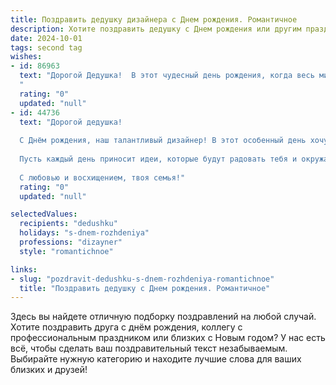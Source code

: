 ```yaml
---
title: Поздравить дедушку дизайнера c Днем рождения. Романтичное
description: Хотите поздравить дедушку c Днем рождения или другим праздником? Наш ИИ создаст незабываемое поздравление, а вы обязательно выделитесь среди других.  
date: 2024-10-01
tags: second tag
wishes:
- id: 86963
  text: "Дорогой Дедушка!  В этот чудесный день рождения, когда весь мир окрашен в яркие, словно твои лучшие дизайнерские работы, цвета, я хочу пожелать тебе океана любви, безбрежного моря счастья и неба, усыпанного звёздами твоих успехов. Пусть каждый миг твоей жизни будет полон вдохновения, а сердце — радостью и теплом.  Ты — настоящий художник жизни, создающий красоту не только на холсте, но и вокруг себя.  С днём рождения, мой любимый Дедушка!
  "
  rating: "0"
  updated: "null"
- id: 44736
  text: "Дорогой дедушка!
  
  С Днём рождения, наш талантливый дизайнер! В этот особенный день хочу пожелать тебе вдохновения, словно яркие краски, и гармонии, как в идеальном произведении искусства. Ты создаёшь не только прекрасные вещи, но и наполняешь нашу жизнь теплом и любовью.
  
  Пусть каждый день приносит идеи, которые будут радовать тебя и окружающих. Желаю здоровья крепкого, как самый надёжный холст, и счастья, которое будет искриться, словно свет в твоих великолепных работах.
  
  С любовью и восхищением, твоя семья!"
  rating: "0"
  updated: "null"

selectedValues:
  recipients: "dedushku"
  holidays: "s-dnem-rozhdeniya"
  professions: "dizayner"
  style: "romantichnoe"

links:
- slug: "pozdravit-dedushku-s-dnem-rozhdeniya-romantichnoe"
  title: "Поздравить дедушку c Днем рождения. Романтичное"
---
```


Здесь вы найдете отличную подборку поздравлений на любой случай.
Хотите поздравить друга с днём рождения, коллегу с профессиональным праздником или близких с Новым годом? У нас есть всё, чтобы сделать ваш поздравительный текст незабываемым. Выбирайте нужную категорию и находите лучшие слова для ваших близких и друзей!
